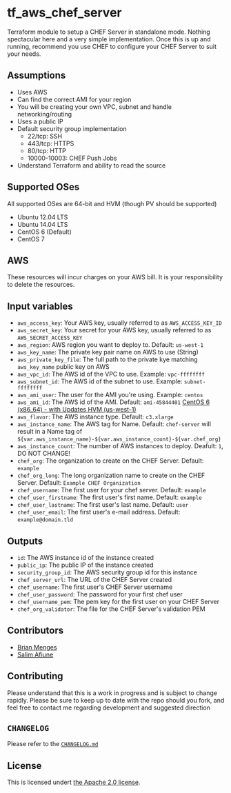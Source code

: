 # tf_aws_chef_server
Terraform module to setup a CHEF Server in standalone mode. Nothing spectacular here and a very simple implementation. Once this is up and running, recommend you use CHEF to configure your CHEF Server to suit your needs.

## Assumptions

* Uses AWS
* Can find the correct AMI for your region
* You will be creating your own VPC, subnet and handle networking/routing
* Uses a public IP
* Default security group implementation
  * 22/tcp: SSH
  * 443/tcp: HTTPS
  * 80/tcp: HTTP
  * 10000-10003: CHEF Push Jobs
* Understand Terraform and ability to read the source

## Supported OSes
All supported OSes are 64-bit and HVM (though PV should be supported)

* Ubuntu 12.04 LTS
* Ubuntu 14.04 LTS
* CentOS 6 (Default)
* CentOS 7

## AWS

These resources will incur charges on your AWS bill. It is your responsibility to delete the resources.

## Input variables

* `aws_access_key`: Your AWS key, usually referred to as `AWS_ACCESS_KEY_ID`
* `aws_secret_key`: Your secret for your AWS key, usually referred to as `AWS_SECRET_ACCESS_KEY`
* `aws_region`: AWS region you want to deploy to. Default: `us-west-1`
* `aws_key_name`: The private key pair name on AWS to use (String)
* `aws_private_key_file`: The full path to the private kye matching `aws_key_name` public key on AWS
* `aws_vpc_id`: The AWS id of the VPC to use. Example: `vpc-ffffffff`
* `aws_subnet_id`: The AWS id of the subnet to use. Example: `subnet-ffffffff`
* `aws_ami_user`: The user for the AMI you're using. Example: `centos`
* `aws_ami_id`: The AWS id of the AMI. Default: `ami-45844401` [CentOS 6 (x86_64) - with Updates HVM (us-west-1)](https://aws.amazon.com/marketplace/pp/B00NQAYLWO)
* `aws_flavor`: The AWS instance type. Default: `c3.xlarge`
* `aws_instance_name`: The AWS tag for Name. Default: `chef-server` will result in a Name tag of `${var.aws_instance_name}-${var.aws_instance_count}-${var.chef_org}`
* `aws_instance_count`: The number of AWS instances to deploy. Deafult: `1`, DO NOT CHANGE!
* `chef_org`: The organization to create on the CHEF Server. Default: `example`
* `chef_org_long`: The long organization name to create on the CHEF Server. Default: `Example CHEF Organization`
* `chef_username`: The first user for your chef server. Default: `example`
* `chef_user_firstname`: The first user's first name. Default: `example`
* `chef_user_lastname`: The first user's last name. Default: `user`
* `chef_user_email`: The first user's e-mail address. Default: `example@domain.tld`

## Outputs

* `id`: The AWS instance id of the instance created
* `public_ip`: The public IP of the instance created
* `security_group_id`: The AWS security group id for this instance
* `chef_server_url`: The URL of the CHEF Server created
* `chef_username`: The first user's CHEF Server username
* `chef_user_password`: The password for your first chef user
* `chef_username_pem`: The pem key for the first user on your CHEF Server
* `chef_org_validator`: The file for the CHEF Server's validation PEM

## Contributors

* [Brian Menges](https://github.com/mengesb)
* [Salim Afiune](https://github.com/afiune)

## Contributing

Please understand that this is a work in progress and is subject to change rapidly. Please be sure to keep up to date with the repo should you fork, and feel free to contact me regarding development and suggested direction

## `CHANGELOG`

Please refer to the [`CHANGELOG.md`](CHANGELOG.md)

## License

This is licensed undert [the Apache 2.0 license](https://www.apache.org/licenses/LICENSE-2.0).
